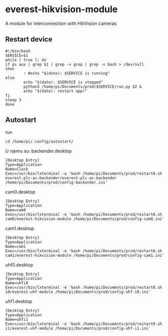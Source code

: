 # everest-hikvision-module
A module for interconnection with HikVision cameras

## Restart device
```
#!/bin/bash
SERVICE=$1
while [ true ]; do
if ps aux | grep $1 | grep -v grep | grep -v bash > /dev/null
then
        : #echo "$(date): $SERVICE is running"
else
        echo "$(date): $SERVICE is stopped"
        python3 /home/pi/Documents/prod/$SERVICE/run.py $2 &
        echo "$(date): restart app!"
fi
sleep 3
done
```

## Autostart
run
```
cd /home/pi/.config/autostart/
```
U njemu su:
backender.desktop
```
[Desktop Entry]
Type=Application
Name=Clock
Exec=/usr/bin/lxterminal -e 'bash /home/pi/Documents/prod/restart0.sh everest-plc-ac-backender/everest-plc-ac-backender /home/pi/Documents/prod/config-backender.ini'

```
cam0.desktop
```
[Desktop Entry]
Type=Application
Name=cam0
Exec=/usr/bin/lxterminal -e 'bash /home/pi/Documents/prod/restart0.sh cam0/everest-hikvision-module /home/pi/Documents/prod/config-cam0.ini'
```
cam1.desktop
```
[Desktop Entry]
Type=Application
Name=cam1
Exec=/usr/bin/lxterminal -e 'bash /home/pi/Documents/prod/restart0.sh cam1/everest-hikvision-module /home/pi/Documents/prod/config-cam1.ini'

```
uhf0.desktop
```
[Desktop Entry]
Type=Application
Name=uhfi0
Exec=/usr/bin/lxterminal -e 'bash /home/pi/Documents/prod/restart0.sh i0/everest-uhf-module /home/pi/Documents/prod/config-uhf-i0.ini'

```
uhf1.desktop
```
[Desktop Entry]
Type=Application
Name=uhfi1
Exec=/usr/bin/lxterminal -e 'bash /home/pi/Documents/prod/restart0.sh i1/everest-uhf-module /home/pi/Documents/prod/config-uhf-i1.ini'
```

